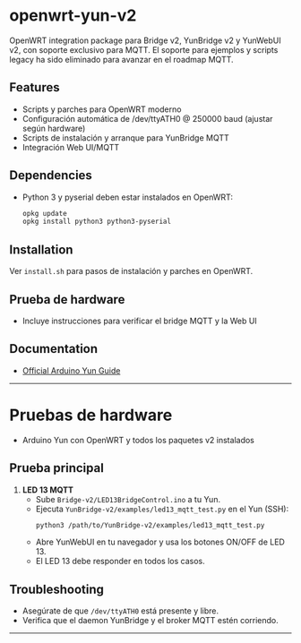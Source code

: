 # openwrt-yun-v2

OpenWRT integration package para Bridge v2, YunBridge v2 y YunWebUI v2, con soporte exclusivo para MQTT. El soporte para ejemplos y scripts legacy ha sido eliminado para avanzar en el roadmap MQTT.

## Features
- Scripts y parches para OpenWRT moderno
- Configuración automática de /dev/ttyATH0 @ 250000 baud (ajustar según hardware)
- Scripts de instalación y arranque para YunBridge MQTT
- Integración Web UI/MQTT


## Dependencies
- Python 3 y pyserial deben estar instalados en OpenWRT:
	```sh
	opkg update
	opkg install python3 python3-pyserial
	```

## Installation
Ver `install.sh` para pasos de instalación y parches en OpenWRT.

## Prueba de hardware
- Incluye instrucciones para verificar el bridge MQTT y la Web UI

## Documentation
- [Official Arduino Yun Guide](https://docs.arduino.cc/retired/getting-started-guides/ArduinoYun/)

---

# Pruebas de hardware

- Arduino Yun con OpenWRT y todos los paquetes v2 instalados

## Prueba principal
1. **LED 13 MQTT**
	- Sube `Bridge-v2/LED13BridgeControl.ino` a tu Yun.
	- Ejecuta `YunBridge-v2/examples/led13_mqtt_test.py` en el Yun (SSH):
	  ```bash
	  python3 /path/to/YunBridge-v2/examples/led13_mqtt_test.py
	  ```
	- Abre YunWebUI en tu navegador y usa los botones ON/OFF de LED 13.
	- El LED 13 debe responder en todos los casos.

## Troubleshooting
- Asegúrate de que `/dev/ttyATH0` está presente y libre.
- Verifica que el daemon YunBridge y el broker MQTT estén corriendo.

---
